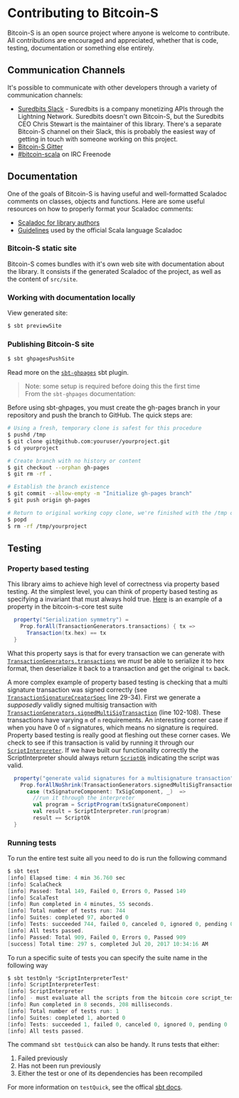 # Contributing to Bitcoin-S

Bitcoin-S is an open source project where anyone is welcome to contribute. All contributions are encouraged and appreciated, whether that is code, testing, documentation or something else entirely.

## Communication Channels

It's possible to communicate with other developers through a variety of communication channels:

- [Suredbits Slack](https://join.slack.com/t/suredbits/shared_invite/enQtNDEyMjY3MTg1MTg3LTYyYjkwOGUzMDQ4NDAwZjE1M2I3MmQyNWNlZjNlYjg4OGRjYTRjNWUwNjRjNjg4Y2NjZjAxYjU1N2JjMTU1YWM) - Suredbits is a company monetizing APIs through the Lightning Network. Suredbits doesn't own Bitcoin-S, but the Suredbits CEO Chris Stewart is the maintainer of this library. There's a separate Bitcoin-S channel on their Slack, this is probably the easiest way of getting in touch with someone working on this project.
- [Bitcoin-S Gitter](https://gitter.im/bitcoin-s-core/)
- [#bitcoin-scala](https://webchat.freenode.net/?channels=bitcoin-scala) on IRC Freenode

## Documentation

One of the goals of Bitcoin-S is having useful and well-formatted Scaladoc comments on classes,
objects and functions. Here are some useful resources on how to properly format your Scaladoc comments:

- [Scaladoc for library authors](https://docs.scala-lang.org/overviews/scaladoc/for-library-authors.html)
- [Guidelines](https://docs.scala-lang.org/style/scaladoc.html) used by the official Scala language Scaladoc

### Bitcoin-S static site

Bitcoin-S comes bundles with it's own web site with documentation about the library. It consists if the generated Scaladoc of the project, as well as the content of `src/site`.

### Working with documentation locally

View generated site:

```bash
$ sbt previewSite
```

### Publishing Bitcoin-S site

```bash
$ sbt ghpagesPushSite
```

Read more on the [`sbt-ghpages`](https://github.com/sbt/sbt-ghpages) sbt plugin.

> Note: some setup is required before doing this the first time  
> From the `sbt-ghpages` documentation:

Before using sbt-ghpages, you must create the gh-pages branch in your repository and push the branch to GitHub. The quick steps are:

```bash
# Using a fresh, temporary clone is safest for this procedure
$ pushd /tmp
$ git clone git@github.com:youruser/yourproject.git
$ cd yourproject

# Create branch with no history or content
$ git checkout --orphan gh-pages
$ git rm -rf .

# Establish the branch existence
$ git commit --allow-empty -m "Initialize gh-pages branch"
$ git push origin gh-pages

# Return to original working copy clone, we're finished with the /tmp one
$ popd
$ rm -rf /tmp/yourproject
```

## Testing

### Property based testing

This library aims to achieve high level of correctness via property based testing. At the simplest level, you can think of property based testing as specifying a invariant that must always hold true. [Here](https://github.com/bitcoin-s/bitcoin-s-core/blob/89fbf35d78046b7ed21fd93fec05bb57cba023bb/src/test/scala/org/bitcoins/core/protocol/transaction/TransactionSpec.scala#L13-L17) is an example of a property in the bitcoin-s-core test suite

```scala
  property("Serialization symmetry") =
    Prop.forAll(TransactionGenerators.transactions) { tx =>
      Transaction(tx.hex) == tx
  }
```

What this property says is that for every transaction we can generate with [`TransactionGenerators.transactions`](testkit/src/main/scala/org/bitcoins/core/gen/TransactionGenerators.scala) we _must_ be able to serialize it to hex format, then deserialize it back to a transaction and get the original `tx` back.

A more complex example of property based testing is checking that a multi signature transaction was signed correctly (see [`TransactionSignatureCreatorSpec`](core-test/src/test/scala/org/bitcoins/core/crypto/TransactionSignatureCreatorSpec.scala) line 29-34). First we generate a _supposedly_ validly signed multisig transaction with [`TransactionGenerators.signedMultiSigTransaction`](testkit/src/main/scala/org/bitcoins/core/gen/TransactionGenerators.scala) (line 102-108). These transactions have varying `m` of `n` requirements. An interesting corner case if when you have 0 of `n` signatures, which means no signature is required. Property based testing is really good at fleshing out these corner cases. We check to see if this transaction is valid by running it through our [`ScriptInterpreter`](core/src/main/scala/org/bitcoins/core/script/interpreter/ScriptInterpreter.scala). If we have built our functionality correctly the ScriptInterpreter should always return [`ScriptOk`](core/src/main/scala/org/bitcoins/core/script/result/ScriptResult.scala) indicating the script was valid.

```scala
  property("generate valid signatures for a multisignature transaction") =
    Prop.forAllNoShrink(TransactionGenerators.signedMultiSigTransaction) {
      case (txSignatureComponent: TxSigComponent, _)  =>
        //run it through the interpreter
        val program = ScriptProgram(txSignatureComponent)
        val result = ScriptInterpreter.run(program)
        result == ScriptOk
  }
```

### Running tests

To run the entire test suite all you need to do is run the following command

```scala
$ sbt test
[info] Elapsed time: 4 min 36.760 sec
[info] ScalaCheck
[info] Passed: Total 149, Failed 0, Errors 0, Passed 149
[info] ScalaTest
[info] Run completed in 4 minutes, 55 seconds.
[info] Total number of tests run: 744
[info] Suites: completed 97, aborted 0
[info] Tests: succeeded 744, failed 0, canceled 0, ignored 0, pending 0
[info] All tests passed.
[info] Passed: Total 909, Failed 0, Errors 0, Passed 909
[success] Total time: 297 s, completed Jul 20, 2017 10:34:16 AM
```

To run a specific suite of tests you can specify the suite name in the following way

```scala
$ sbt testOnly *ScriptInterpreterTest*
[info] ScriptInterpreterTest:
[info] ScriptInterpreter
[info] - must evaluate all the scripts from the bitcoin core script_tests.json
[info] Run completed in 8 seconds, 208 milliseconds.
[info] Total number of tests run: 1
[info] Suites: completed 1, aborted 0
[info] Tests: succeeded 1, failed 0, canceled 0, ignored 0, pending 0
[info] All tests passed.
```

The command `sbt testQuick` can also be handy. It runs tests that either:

1. Failed previously
2. Has not been run previously
3. Either the test or one of its dependencies has been recompiled

For more information on `testQuick`, see the offical [sbt docs](https://www.scala-sbt.org/1.x/docs/Testing.html#testQuick).
